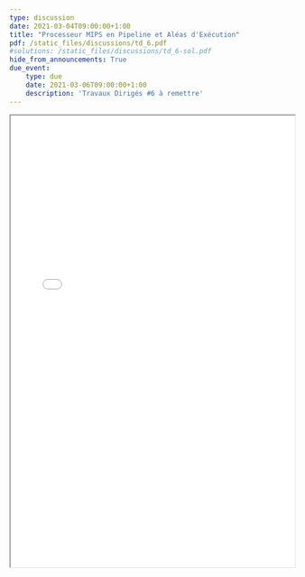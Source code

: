 ```yaml
---
type: discussion
date: 2021-03-04T09:00:00+1:00
title: "Processeur MIPS en Pipeline et Aléas d'Exécution"
pdf: /static_files/discussions/td_6.pdf
#solutions: /static_files/discussions/td_6-sol.pdf
hide_from_announcements: True
due_event:
    type: due
    date: 2021-03-06T09:00:00+1:00
    description: 'Travaux Dirigés #6 à remettre'
---
```

<iframe src="{{ page.pdf | prepend: site.baseurl | prepend : site.url}}" width="100%" height="800em"></iframe>
